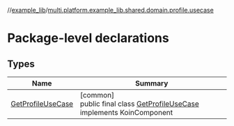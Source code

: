 //[example_lib](../../index.md)/[multi.platform.example_lib.shared.domain.profile.usecase](index.md)

# Package-level declarations

## Types

| Name | Summary |
|---|---|
| [GetProfileUseCase](-get-profile-use-case/index.md) | [common]<br>public final class [GetProfileUseCase](-get-profile-use-case/index.md) implements KoinComponent |
